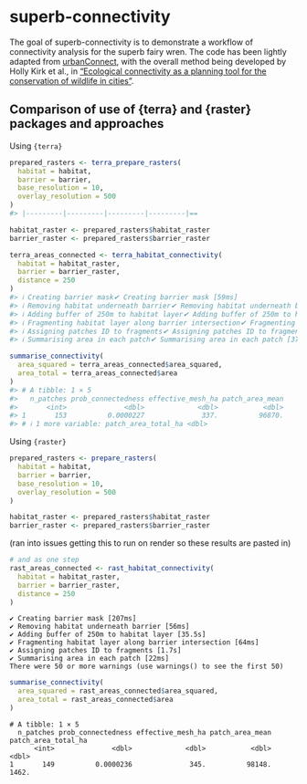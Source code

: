 
<!-- README.md is generated from README.Rmd. Please edit that file -->

# superb-connectivity

<!-- badges: start -->

<!-- badges: end -->

The goal of superb-connectivity is to demonstrate a workflow of
connectivity analysis for the superb fairy wren. The code has been
lightly adapted from
[urbanConnect](https://github.com/urbio-ecology/urbanConnect), with the
overall method being developed by Holly Kirk et al., in [“Ecological
connectivity as a planning tool for the conservation of wildlife in
cities”](https://www.sciencedirect.com/science/article/pii/S2215016122003636?via%3Dihub).

## Comparison of use of {terra} and {raster} packages and approaches

Using `{terra}`

``` r
prepared_rasters <- terra_prepare_rasters(
  habitat = habitat,
  barrier = barrier,
  base_resolution = 10,
  overlay_resolution = 500
)
#> |---------|---------|---------|---------|==                                          

habitat_raster <- prepared_rasters$habitat_raster
barrier_raster <- prepared_rasters$barrier_raster
```

``` r
terra_areas_connected <- terra_habitat_connectivity(
  habitat = habitat_raster,
  barrier = barrier_raster,
  distance = 250
)
#> ℹ Creating barrier mask✔ Creating barrier mask [59ms]
#> ℹ Removing habitat underneath barrier✔ Removing habitat underneath barrier [16ms]
#> ℹ Adding buffer of 250m to habitat layer✔ Adding buffer of 250m to habitat layer [12.9s]
#> ℹ Fragmenting habitat layer along barrier intersection✔ Fragmenting habitat layer along barrier intersection [16ms]
#> ℹ Assigning patches ID to fragments✔ Assigning patches ID to fragments [3.7s]
#> ℹ Summarising area in each patch✔ Summarising area in each patch [373ms]

summarise_connectivity(
  area_squared = terra_areas_connected$area_squared,
  area_total = terra_areas_connected$area
)
#> # A tibble: 1 × 5
#>   n_patches prob_connectedness effective_mesh_ha patch_area_mean
#>       <int>              <dbl>             <dbl>           <dbl>
#> 1       153          0.0000227              337.          96870.
#> # ℹ 1 more variable: patch_area_total_ha <dbl>
```

Using `{raster}`

``` r
prepared_rasters <- prepare_rasters(
  habitat = habitat,
  barrier = barrier,
  base_resolution = 10,
  overlay_resolution = 500
)

habitat_raster <- prepared_rasters$habitat_raster
barrier_raster <- prepared_rasters$barrier_raster
```

(ran into issues getting this to run on render so these results are
pasted in)

``` r
# and as one step
rast_areas_connected <- rast_habitat_connectivity(
  habitat = habitat_raster,
  barrier = barrier_raster,
  distance = 250
)
```

    ✔ Creating barrier mask [207ms]
    ✔ Removing habitat underneath barrier [56ms]
    ✔ Adding buffer of 250m to habitat layer [35.5s]
    ✔ Fragmenting habitat layer along barrier intersection [64ms]
    ✔ Assigning patches ID to fragments [1.7s]
    ✔ Summarising area in each patch [22ms]
    There were 50 or more warnings (use warnings() to see the first 50)

``` r
summarise_connectivity(
  area_squared = rast_areas_connected$area_squared,
  area_total = rast_areas_connected$area
)
```

    # A tibble: 1 × 5
      n_patches prob_connectedness effective_mesh_ha patch_area_mean patch_area_total_ha
          <int>              <dbl>             <dbl>           <dbl>               <dbl>
    1       149          0.0000236              345.          98148.               1462.
